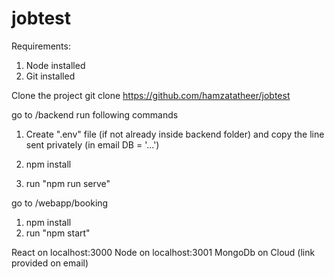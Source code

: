 # jobtest

Requirements:

1. Node installed
2. Git installed

Clone the project
git clone https://github.com/hamzatatheer/jobtest

go to /backend
run following commands

1. Create ".env" file (if not already inside backend folder) and copy the line sent privately (in email DB = '...')

2. npm install

3. run "npm run serve"

go to /webapp/booking

1. npm install
2. run "npm start"

React on localhost:3000
Node on localhost:3001
MongoDb on Cloud (link provided on email)

